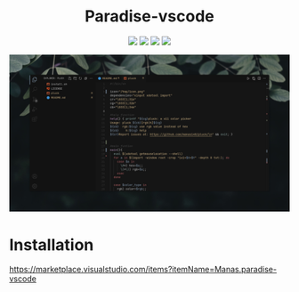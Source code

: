 <h1 align="center">Paradise-vscode</h1>

<p align="center">
    <a href="https://github.com/Manas140/Paradise-vscode/stargazers"><img src="https://img.shields.io/github/stars/Manas140/Paradise-vscode?colorA=151515&colorB=B66467&style=for-the-badge"></a>
    <a href="https://github.com/Manas140/Paradise-vscode/issues"><img src="https://img.shields.io/github/issues/Manas140/Paradise-vscode?colorA=151515&colorB=8C977D&style=for-the-badge"></a>
    <a href="https://github.com/Manas140/Paradise-vscode/network/members"><img src="https://img.shields.io/github/forks/Manas140/Paradise-vscode?colorA=151515&colorB=D9BC8C&style=for-the-badge"></a>
    <img src="https://img.shields.io/static/v1?label=license&message=MIT&color=8DA3B9&labelColor=151515&style=for-the-badge">
</p>

<p align="center">
  <img src="preview.png">
</p>

# Installation

https://marketplace.visualstudio.com/items?itemName=Manas.paradise-vscode
